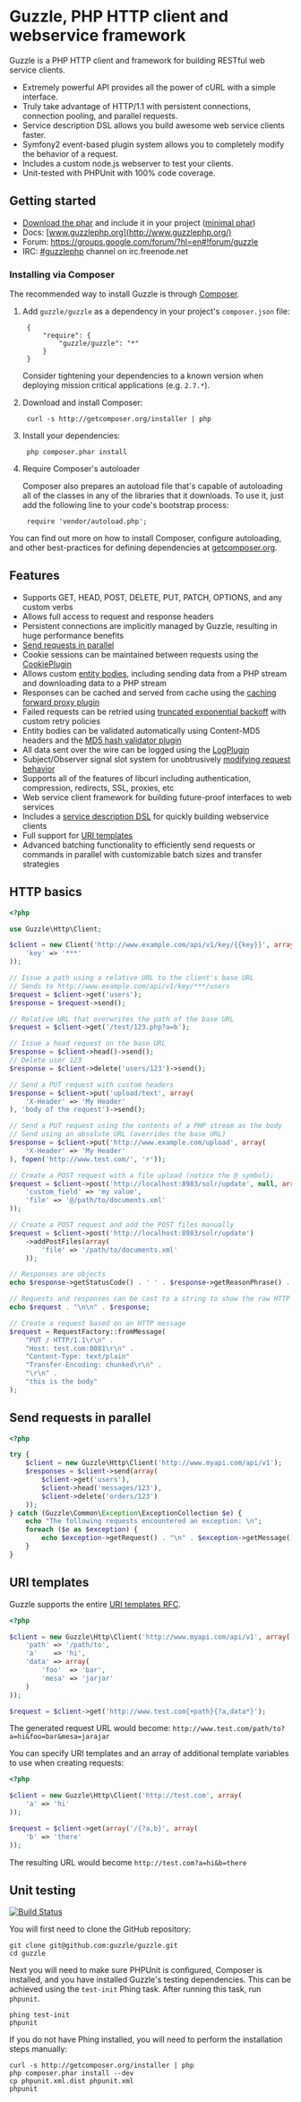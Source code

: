 Guzzle, PHP HTTP client and webservice framework
================================================

Guzzle is a PHP HTTP client and framework for building RESTful web service clients.

- Extremely powerful API provides all the power of cURL with a simple interface.
- Truly take advantage of HTTP/1.1 with persistent connections, connection pooling, and parallel requests.
- Service description DSL allows you build awesome web service clients faster.
- Symfony2 event-based plugin system allows you to completely modify the behavior of a request.
- Includes a custom node.js webserver to test your clients.
- Unit-tested with PHPUnit with 100% code coverage.

Getting started
---------------

- [Download the phar](http://guzzlephp.org/guzzle.phar) and include it in your project ([minimal phar](http://guzzlephp.org/guzzle-min.phar))
- Docs: [www.guzzlephp.org](http://www.guzzlephp.org/)
- Forum: https://groups.google.com/forum/?hl=en#!forum/guzzle
- IRC: [#guzzlephp](irc://irc.freenode.net/#guzzlephp) channel on irc.freenode.net

### Installing via Composer

The recommended way to install Guzzle is through [Composer](http://getcomposer.org).

1. Add ``guzzle/guzzle`` as a dependency in your project's ``composer.json`` file:

        {
            "require": {
                "guzzle/guzzle": "*"
            }
        }

    Consider tightening your dependencies to a known version when deploying mission critical applications (e.g. ``2.7.*``).

2. Download and install Composer:

        curl -s http://getcomposer.org/installer | php

3. Install your dependencies:

        php composer.phar install

4. Require Composer's autoloader

    Composer also prepares an autoload file that's capable of autoloading all of the classes in any of the libraries that it downloads. To use it, just add the following line to your code's bootstrap process:

        require 'vendor/autoload.php';

You can find out more on how to install Composer, configure autoloading, and other best-practices for defining dependencies at [getcomposer.org](http://getcomposer.org).

Features
--------

- Supports GET, HEAD, POST, DELETE, PUT, PATCH, OPTIONS, and any custom verbs
- Allows full access to request and response headers
- Persistent connections are implicitly managed by Guzzle, resulting in huge performance benefits
- [Send requests in parallel](http://guzzlephp.org/tour/http.html#send-http-requests-in-parallel)
- Cookie sessions can be maintained between requests using the [CookiePlugin](http://guzzlephp.org/tour/http.html#cookie-session-plugin)
- Allows custom [entity bodies](http://guzzlephp.org/tour/http.html#entity-bodies), including sending data from a PHP stream and downloading data to a PHP stream
- Responses can be cached and served from cache using the [caching forward proxy plugin](http://guzzlephp.org/tour/http.html#php-based-caching-forward-proxy)
- Failed requests can be retried using [truncated exponential backoff](http://guzzlephp.org/tour/http.html#truncated-exponential-backoff) with custom retry policies
- Entity bodies can be validated automatically using Content-MD5 headers and the [MD5 hash validator plugin](http://guzzlephp.org/tour/http.html#md5-hash-validator-plugin)
- All data sent over the wire can be logged using the [LogPlugin](http://guzzlephp.org/tour/http.html#over-the-wire-logging)
- Subject/Observer signal slot system for unobtrusively [modifying request behavior](http://guzzlephp.org/guide/http/creating_plugins.html)
- Supports all of the features of libcurl including authentication, compression, redirects, SSL, proxies, etc
- Web service client framework for building future-proof interfaces to web services
- Includes a [service description DSL](http://guzzlephp.org/guide/service/service_descriptions.html) for quickly building webservice clients
- Full support for [URI templates](http://tools.ietf.org/html/rfc6570)
- Advanced batching functionality to efficiently send requests or commands in parallel with customizable batch sizes and transfer strategies

HTTP basics
-----------

```php
<?php

use Guzzle\Http\Client;

$client = new Client('http://www.example.com/api/v1/key/{{key}}', array(
    'key' => '***'
));

// Issue a path using a relative URL to the client's base URL
// Sends to http://www.example.com/api/v1/key/***/users
$request = $client->get('users');
$response = $request->send();

// Relative URL that overwrites the path of the base URL
$request = $client->get('/test/123.php?a=b');

// Issue a head request on the base URL
$response = $client->head()->send();
// Delete user 123
$response = $client->delete('users/123')->send();

// Send a PUT request with custom headers
$response = $client->put('upload/text', array(
    'X-Header' => 'My Header'
), 'body of the request')->send();

// Send a PUT request using the contents of a PHP stream as the body
// Send using an absolute URL (overrides the base URL)
$response = $client->put('http://www.example.com/upload', array(
    'X-Header' => 'My Header'
), fopen('http://www.test.com/', 'r'));

// Create a POST request with a file upload (notice the @ symbol):
$request = $client->post('http://localhost:8983/solr/update', null, array (
    'custom_field' => 'my value',
    'file' => '@/path/to/documents.xml'
));

// Create a POST request and add the POST files manually
$request = $client->post('http://localhost:8983/solr/update')
    ->addPostFiles(array(
        'file' => '/path/to/documents.xml'
    ));

// Responses are objects
echo $response->getStatusCode() . ' ' . $response->getReasonPhrase() . "\n";

// Requests and responses can be cast to a string to show the raw HTTP message
echo $request . "\n\n" . $response;

// Create a request based on an HTTP message
$request = RequestFactory::fromMessage(
    "PUT / HTTP/1.1\r\n" .
    "Host: test.com:8081\r\n" .
    "Content-Type: text/plain"
    "Transfer-Encoding: chunked\r\n" .
    "\r\n" .
    "this is the body"
);
```

Send requests in parallel
-------------------------

```php
<?php

try {
    $client = new Guzzle\Http\Client('http://www.myapi.com/api/v1');
    $responses = $client->send(array(
        $client->get('users'),
        $client->head('messages/123'),
        $client->delete('orders/123')
    ));
} catch (Guzzle\Common\Exception\ExceptionCollection $e) {
    echo "The following requests encountered an exception: \n";
    foreach ($e as $exception) {
        echo $exception->getRequest() . "\n" . $exception->getMessage() . "\n";
    }
}
```

URI templates
-------------

Guzzle supports the entire [URI templates RFC](http://tools.ietf.org/html/rfc6570).

```php
<?php

$client = new Guzzle\Http\Client('http://www.myapi.com/api/v1', array(
    'path' => '/path/to',
    'a'    => 'hi',
    'data' => array(
        'foo'  => 'bar',
        'mesa' => 'jarjar'
    )
));

$request = $client->get('http://www.test.com{+path}{?a,data*}');
```

The generated request URL would become: ``http://www.test.com/path/to?a=hi&foo=bar&mesa=jarajar``

You can specify URI templates and an array of additional template variables to use when creating requests:

```php
<?php

$client = new Guzzle\Http\Client('http://test.com', array(
    'a' => 'hi'
));

$request = $client->get(array('/{?a,b}', array(
    'b' => 'there'
));
```

The resulting URL would become ``http://test.com?a=hi&b=there``

Unit testing
------------

[![Build Status](https://secure.travis-ci.org/guzzle/guzzle.png)](http://travis-ci.org/guzzle/guzzle)

You will first need to clone the GitHub repository:

```
git clone git@github.com:guzzle/guzzle.git
cd guzzle
```

Next you will need to make sure PHPUnit is configured, Composer is installed, and you have installed Guzzle's
testing dependencies.  This can be achieved using the `test-init` Phing task.  After running this task, run `phpunit`.

```
phing test-init
phpunit
```

If you do not have Phing installed, you will need to perform the installation steps manually:

```
curl -s http://getcomposer.org/installer | php
php composer.phar install --dev
cp phpunit.xml.dist phpunit.xml
phpunit
```

